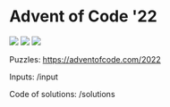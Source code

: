 # Advent of Code '22

![](https://img.shields.io/badge/day%20📅-22-blue) ![](https://img.shields.io/badge/stars%20⭐-34-yellow) ![](https://img.shields.io/badge/days%20completed-17-red)


Puzzles: https://adventofcode.com/2022

Inputs: /input

Code of solutions: /solutions
